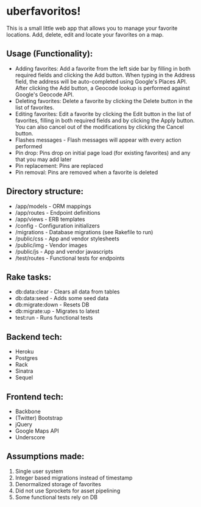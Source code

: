 uberfavoritos!
====

This is a small little web app that allows you to manage your favorite locations. Add, delete, edit and locate your favorites on a map.

Usage (Functionality):
----
* Adding favorites: Add a favorite from the left side bar by filling in both required fields and clicking the Add button. When typing in the Address field, the address will be auto-completed using Google's Places API. After clicking the Add button, a Geocode lookup is performed against Google's Geocode API.
* Deleting favorites: Delete a favorite by clicking the Delete button in the list of favorites.
* Editing favorites: Edit a favorite by clicking the Edit button in the list of favorites, filling in both required fields and by clicking the Apply button. You can also cancel out of the modifications by clicking the Cancel button.
* Flashes messages - Flash messages will appear with every action performed
* Pin drop: Pins drop on initial page load (for existing favorites) and any that you may add later
* Pin replacement: Pins are replaced
* Pin removal:  Pins are removed when a favorite is deleted

Directory structure:
----
* /app/models - ORM mappings
* /app/routes - Endpoint definitions
* /app/views - ERB templates
* /config - Configuration initializers
* /migrations - Database migrations (see Rakefile to run)
* /public/css - App and vendor stylesheets
* /public/img - Vendor images
* /public/js - App and vendor javascripts
* /test/routes - Functional tests for endpoints

Rake tasks:
----
* db:data:clear - Clears all data from tables
* db:data:seed - Adds some seed data
* db:migrate:down - Resets DB
* db:migrate:up - Migrates to latest
* test:run - Runs functional tests

Backend tech:
----
* Heroku
* Postgres
* Rack
* Sinatra
* Sequel

Frontend tech:
----
* Backbone
* (Twitter) Bootstrap
* jQuery
* Google Maps API
* Underscore

Assumptions made:
----
1. Single user system
2. Integer based migrations instead of timestamp
3. Denormalized storage of favorites
4. Did not use Sprockets for asset pipelining
5. Some functional tests rely on DB
